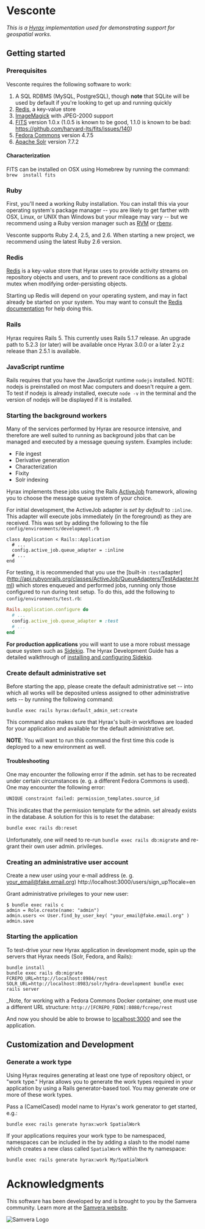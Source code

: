 # Vesconte
_This is a [Hyrax](https://github.com/samvera/hyrax) implementation used for
demonstrating support for geospatial works._

## Getting started

### Prerequisites

Vesconte requires the following software to work:

1. A SQL RDBMS (MySQL, PostgreSQL), though **note** that SQLite will be used by 
default if you're looking to get up and running quickly
1. [Redis](http://redis.io/), a key-value store
1. [ImageMagick](http://www.imagemagick.org/) with JPEG-2000 support
1. [FITS](#characterization) version 1.0.x (1.0.5 is known to be good, 1.1.0 is
   known to be bad: https://github.com/harvard-lts/fits/issues/140)
1. [Fedora Commons]() version 4.7.5
1. [Apache Solr]() version 7.7.2

#### Characterization

FITS can be installed on OSX using Homebrew by running the command: `brew 
install fits`

### Ruby

First, you'll need a working Ruby installation. You can install this via your
operating system's package manager -- you are likely to get farther with OSX,
Linux, or UNIX than Windows but your mileage may vary -- but we recommend using
a Ruby version manager such as [RVM](https://rvm.io/) or
[rbenv](https://github.com/sstephenson/rbenv).

Vesconte supports Ruby 2.4, 2.5, and 2.6. When starting a new project, we
recommend using the latest Ruby 2.6 version.

### Redis

[Redis](http://redis.io/) is a key-value store that Hyrax uses to provide
activity streams on repository objects and users, and to prevent race conditions
as a global mutex when modifying order-persisting objects.

Starting up Redis will depend on your operating system, and may in fact already
be started on your system. You may want to consult the [Redis
documentation](http://redis.io/documentation) for help doing this.

### Rails

Hyrax requires Rails 5. This currently uses Rails 5.1.7 release. An upgrade path
to 5.2.3 (or later) will be available once Hyrax 3.0.0 or a later 2.y.z release 
than 2.5.1 is available.

### JavaScript runtime

Rails requires that you have the JavaScript runtime `nodejs` installed.
NOTE: nodejs is preinstalled on most Mac computers and doesn't require a gem.
To test if nodejs is already installed, execute `node -v` in the terminal and
the version of nodejs will be displayed if it is installed.

### Starting the background workers

Many of the services performed by Hyrax are resource intensive, and therefore
are well suited to running as background jobs that can be managed and executed
by a message queuing system. Examples include:

* File ingest
* Derivative generation
* Characterization
* Fixity
* Solr indexing

Hyrax implements these jobs using the Rails
[ActiveJob](http://edgeguides.rubyonrails.org/active_job_basics.html) framework,
allowing you to choose the message queue system of your choice.

For initial development, the ActiveJob adapter is *set by default* to `:inline`.
 This adapter will execute jobs immediately (in the foreground) as they are 
received. This was set by adding the following to the file 
`config/environments/development.rb`

```
class Application < Rails::Application
  # ...
  config.active_job.queue_adapter = :inline
  # ...
end
```

For testing, it is recommended that you use the [built-in `:test`adapter]
(http://api.rubyonrails.org/classes/ActiveJob/QueueAdapters/TestAdapter.html)
which stores enqueued and performed jobs, running only those configured to run
during test setup. To do this, add the following to
`config/environments/test.rb`:

```ruby
Rails.application.configure do
  # ...
  config.active_job.queue_adapter = :test
  # ...
end
```

**For production applications** you will want to use a more robust message queue
system such as [Sidekiq](http://sidekiq.org/). The Hyrax Development Guide has a
detailed walkthrough of [installing and configuring
Sidekiq](https://github.com/samvera/hyrax/wiki/Using-Sidekiq-with-Hyrax).

### Create default administrative set

Before starting the app, please create the default administrative set -- into 
which all works will be deposited unless assigned to other administrative sets 
-- by running the following command:

```
bundle exec rails hyrax:default_admin_set:create
```

This command also makes sure that Hyrax's built-in workflows are loaded for your
application and available for the default administrative set.

**NOTE**: You will want to run this command the first time this code is deployed
to a new environment as well.

#### Troubleshooting
One may encounter the following error if the admin. set has to be recreated
under certain circumstances (e. g. a different Fedora Commons is used).  One may
encounter the following error:

```bash
UNIQUE constraint failed: permission_templates.source_id
```

This indicates that the permission template for the admin. set already exists in
the database. A solution for this is to reset the database:

```bash
bundle exec rails db:reset
```

Unfortunately, one *will* need to re-run `bundle exec rails db:migrate` and
re-grant their own user admin. privileges.

### Creating an administrative user account

Create a new user using your e-mail address (e. g. your_email@fake.email.org)
http://localhost:3000/users/sign_up?locale=en

Grant administrative privileges to your new user:
```
$ bundle exec rails c
admin = Role.create(name: "admin")
admin.users << User.find_by_user_key( "your_email@fake.email.org" )
admin.save
```

### Starting the application

To test-drive your new Hyrax application in development mode, spin up the
servers that Hyrax needs (Solr, Fedora, and Rails):

```
bundle install
bundle exec rails db:migrate
FCREPO_URL=http://localhost:8984/rest SOLR_URL=http://localhost:8983/solr/hydra-development bundle exec rails server
```

_Note, for working with a Fedora Commons Docker container, one must use a different URL structure:
`http://[FCREPO_FQDN]:8080/fcrepo/rest`

And now you should be able to browse to [localhost:3000](http://localhost:3000/)
and see the application.

## Customization and Development
### Generate a work type

Using Hyrax requires generating at least one type of repository object, or "work
type." Hyrax allows you to generate the work types required in your application
by using a Rails generator-based tool. You may generate one or more of these
work types.

Pass a (CamelCased) model name to Hyrax's work generator to get started, e.g.:

```
bundle exec rails generate hyrax:work SpatialWork
```

If your applications requires your work type to be namespaced, namespaces can be
included in the by adding a slash to the model name which creates a new class
called `SpatialWork` within the `My` namespace:

```
bundle exec rails generate hyrax:work My/SpatialWork
```

# Acknowledgments

This software has been developed by and is brought to you by the Samvera 
community.  Learn more at the [Samvera website](http://samvera.org/).

![Samvera Logo](https://wiki.duraspace.org/download/thumbnails/87459292/samvera-fall-font2-200w.png?version=1&modificationDate=1498550535816&api=v2)
